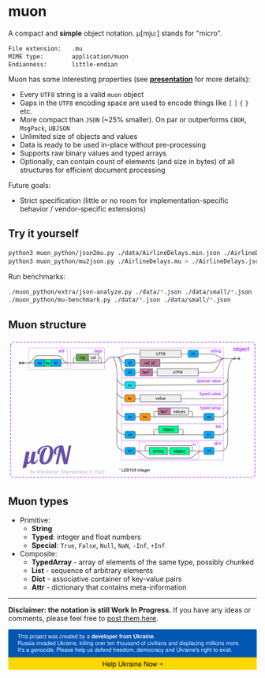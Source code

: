 # muon
A compact and **simple** object notation. µ[mju:] stands for "micro".

```log
File extension:   .mu
MIME type:        application/muon
Endianness:       little-endian
```

Muon has some interesting  properties (see [**presentation**](https://bit.ly/muon-present) for more details):
- Every `UTF8` string is a valid `muon` object
- Gaps in the `UTF8` encoding space are used to encode things like `[` `]` `{` `}` etc.
- More compact than `JSON` (~25% smaller). On par or outperforms `CBOR`, `MsgPack`, `UBJSON`
- Unlimited size of objects and values
- Data is ready to be used in-place without pre-processing
- Supports raw binary values and typed arrays
- Optionally, can contain count of elements (and size in bytes) of all structures for efficient document processing

Future goals:
- Strict specification (little or no room for implementation-specific behavior / vendor-specific extensions)

## Try it yourself

```sh
python3 muon_python/json2mu.py ./data/AirlineDelays.min.json ./AirlineDelays.mu
python3 muon_python/mu2json.py ./AirlineDelays.mu > ./AirlineDelays.json
```

Run benchmarks:
```sh
./muon_python/extra/json-analyze.py ./data/*.json ./data/small/*.json
./muon_python/mu-benchmark.py ./data/*.json ./data/small/*.json
```

## Muon structure

[![alt tag](docs/muon.png?raw=true)](https://bit.ly/muon-present)

## Muon types

- Primitive:
  - **String**
  - **Typed**: integer and float numbers
  - **Special**: `True`, `False`, `Null`, `NaN`, `-Inf`, `+Inf`
- Composite:
  - **TypedArray** - array of elements of the same type, possibly chunked
  - **List** - sequence of arbitrary elements
  - **Dict** - associative container of key-value pairs
  - **Attr** - dictionary that contains meta-information

---

**Disclaimer: the notation is still Work In Progress.**
If you have any ideas or comments, please feel free to [post them here](https://github.com/vshymanskyy/muon/issues).

[![Stand With Ukraine](https://raw.githubusercontent.com/vshymanskyy/StandWithUkraine/main/banner-direct-single.svg)](https://stand-with-ukraine.pp.ua)
